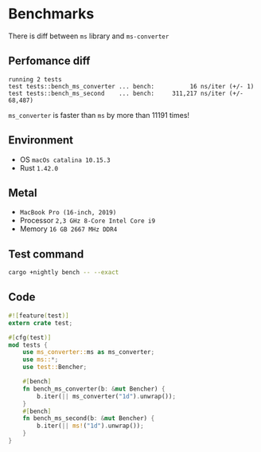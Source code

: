 # Benchmarks
There is diff between `ms` library and `ms-converter`

## Perfomance diff
```text
running 2 tests
test tests::bench_ms_converter ... bench:          16 ns/iter (+/- 1)
test tests::bench_ms_second    ... bench:     311,217 ns/iter (+/- 68,487)
```

`ms_converter` is faster than `ms` by more than 11191 times!

## Environment
* OS `macOs catalina 10.15.3`
* Rust `1.42.0`

## Metal
* `MacBook Pro (16-inch, 2019)`
* Processor `2,3 GHz 8-Core Intel Core i9`
* Memory `16 GB 2667 MHz DDR4`

## Test command
```bash
cargo +nightly bench -- --exact
```

## Code

```rust
#![feature(test)]
extern crate test;

#[cfg(test)]
mod tests {
    use ms_converter::ms as ms_converter;
    use ms::*;
    use test::Bencher;

    #[bench]
    fn bench_ms_converter(b: &mut Bencher) {
        b.iter(|| ms_converter("1d").unwrap());
    }
    #[bench]
    fn bench_ms_second(b: &mut Bencher) {
        b.iter(|| ms!("1d").unwrap());
    }
}
```